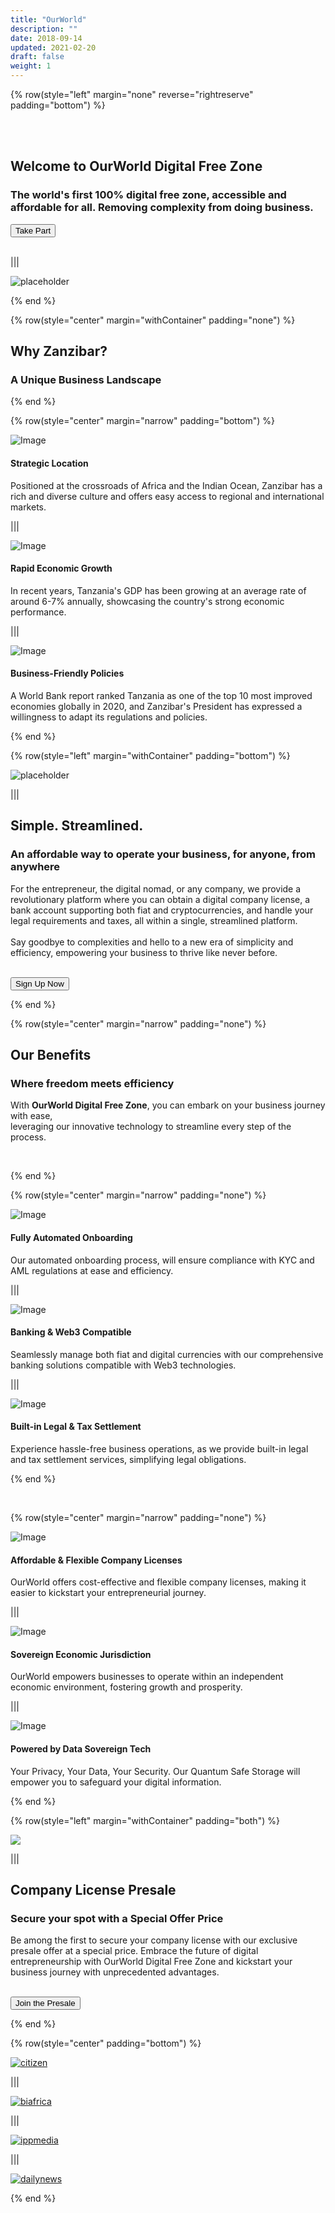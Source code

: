 ```yaml
---
title: "OurWorld"
description: ""
date: 2018-09-14
updated: 2021-02-20
draft: false
weight: 1
---
```


<!-- section 1 (header) -->

{% row(style="left" margin="none" reverse="rightreserve" padding="bottom") %}

<div class="px-4 md:px-16 lg:px-28">

<br>
<br>

## **Welcome to** OurWorld Digital Free Zone 

### The world's first 100% digital free zone, accessible and affordable for all. Removing complexity from doing business.

<button onclick="ml_account('webforms', '5959683', 'u7m4u4', 'show')">
  Take Part
</button>

</div>

<br>

|||

![placeholder](./img/home_sam.png#mx-auto)

{% end %}

<!-- section 2 (header) -->

<div class="container mx-auto"> 

{% row(style="center" margin="withContainer" padding="none") %}

## **Why** Zanzibar?

### A Unique Business Landscape

{% end %}

{% row(style="center" margin="narrow" padding="bottom") %}

<div class="mx-4 my-4">

![Image](./img/strategic.jpeg#md#mx-auto)

#### Strategic Location
Positioned at the crossroads of Africa and the Indian Ocean, Zanzibar has a rich and diverse culture and offers easy access to regional and international markets.

</div>

|||

<div class="mx-4 my-4">

![Image](./img/economicgrowth.jpeg#md#mx-auto)

#### Rapid Economic Growth
In recent years, Tanzania's GDP has been growing at an average rate of around 6-7% annually, showcasing the country's strong economic performance.
</div>

|||

<div class="mx-4 my-4">

![Image](./img/president.jpeg#md#mx-auto)

#### Business-Friendly Policies
A World Bank report ranked Tanzania as one of the top 10 most improved economies globally in 2020, and Zanzibar's President has expressed a willingness to adapt its regulations and policies.

</div>

{% end %}

<!-- section 2 security -->

{% row(style="left" margin="withContainer" padding="bottom") %}

![placeholder](./img/digitanomad.png#mx-auto)

|||

## Simple. Streamlined.

### An affordable way to operate your business, for anyone, from anywhere

For the entrepreneur, the digital nomad, or any company, we provide a revolutionary platform where you can obtain a digital company license, a bank account supporting both fiat and cryptocurrencies, and handle your legal requirements and taxes, all within a single, streamlined platform. <br>
 <br>Say goodbye to complexities and hello to a new era of simplicity and efficiency, empowering your business to thrive like never before.<br><br>

<button onclick="ml_account('webforms', '5959683', 'u7m4u4', 'show')">
  Sign Up Now
</button>

{% end %}

<!-- section 3 features title -->

{% row(style="center" margin="narrow" padding="none") %}

## Our Benefits
### Where freedom meets efficiency

With **OurWorld Digital Free Zone**, you can embark on your business journey with ease, <br>leveraging our innovative technology to streamline every step of the process.

<br>

{% end %}

{% row(style="center" margin="narrow" padding="none") %}

<div class="mx-4 my-4">

![Image](./img/automated.png#sm#mx-auto)

#### Fully Automated Onboarding 
Our automated onboarding process, will ensure compliance with KYC and AML regulations at ease and efficiency.

</div>

|||

<div class="mx-4 my-4">

![Image](./img/compatible.png#sm#mx-auto)

#### Banking & Web3 Compatible
Seamlessly manage both fiat and digital currencies with our comprehensive banking solutions compatible with Web3 technologies.

</div>

|||

<div class="mx-4 my-4">

![Image](./img/legal.png#sm#mx-auto)
#### Built-in Legal & Tax Settlement
 Experience hassle-free business operations, as we provide built-in legal and tax settlement services, simplifying legal obligations.

</div>

{% end %}

<br>

{% row(style="center" margin="narrow" padding="none") %}

<div class="mx-4 my-4">

![Image](./img/flexible.png#sm#mx-auto)
#### Affordable & Flexible Company Licenses
OurWorld offers cost-effective and flexible company licenses, making it easier to kickstart your entrepreneurial journey.

</div>

|||

<div class="mx-4 my-4">

![Image](./img/sovereign.png#sm#mx-auto)
#### Sovereign Economic Jurisdiction 
OurWorld empowers businesses to operate within an independent economic environment, fostering growth and prosperity.

</div>

|||

<div class="mx-4 my-4">

![Image](./img/tech.png#sm#mx-auto)
#### Powered by Data Sovereign Tech
Your Privacy, Your Data, Your Security. Our Quantum Safe Storage will empower you to safeguard your digital information.

</div>

{% end %}

<!-- section 5 subscription -->

{% row(style="left" margin="withContainer" padding="both") %}

![](./img/presale.png#mx-auto)

|||

## Company License Presale
### Secure your spot with a Special Offer Price

Be among the first to secure your company license with our exclusive presale offer at a special price. Embrace the future of digital entrepreneurship with OurWorld Digital Free Zone and kickstart your business journey with unprecedented advantages.

<br>

<button onclick="ml_account('webforms', '5959683', 'u7m4u4', 'show')">
  Join the Presale
</button>

{% end %}

<!-- section 6 in the news -->

{% row(style="center" padding="bottom") %}

[![citizen](img/citizen.png#small)](https://www.thecitizen.co.tz/tanzania/zanzibar/zanzibar-seeks-to-become-digital-freezone--4316150)

|||

[![biafrica](img/biafrica.png#small)](https://africa.businessinsider.com/local/markets/zanzibar-is-looking-to-explore-other-economic-options-outside-of-tourism/bxxl3wh)

|||

[![ippmedia](img/ippmedia.png#small)](https://www.ippmedia.com/en/features/mwinyi-keen-establish-digital-hub-isles)

|||

[![dailynews](img/dailynews.png#small)](https://dailynews.co.tz/mwinyi-commits-to-improvement-of-digital-spaces/)

{% end %}